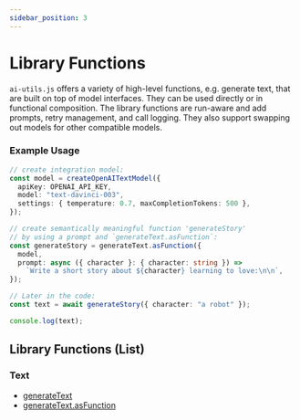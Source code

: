 ```yaml
---
sidebar_position: 3
---
```


# Library Functions

`ai-utils.js` offers a variety of high-level functions, e.g. generate text, that are built on top of model interfaces. They can be used directly or in functional composition. The library functions are run-aware and add prompts, retry management, and call logging. They also support swapping out models for other compatible models.

### Example Usage

```ts
// create integration model:
const model = createOpenAITextModel({
  apiKey: OPENAI_API_KEY,
  model: "text-davinci-003",
  settings: { temperature: 0.7, maxCompletionTokens: 500 },
});

// create semantically meaningful function 'generateStory'
// by using a prompt and `generateText.asFunction`:
const generateStory = generateText.asFunction({
  model,
  prompt: async ({ character }: { character: string }) =>
    `Write a short story about ${character} learning to love:\n\n`,
});

// Later in the code:
const text = await generateStory({ character: "a robot" });

console.log(text);
```

## Library Functions (List)

### Text

- [generateText](/api/modules/text#generatetext)
- [generateText.asFunction](/api/namespaces/text.generateText#asfunction)
